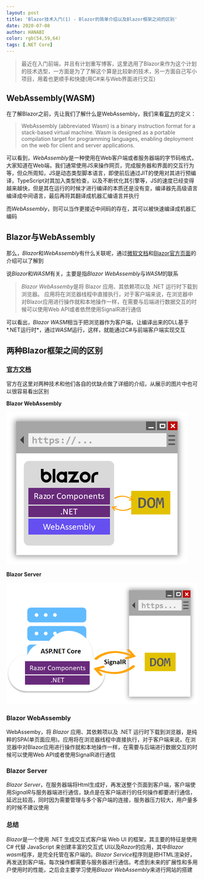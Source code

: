 ```yaml
---
layout: post
title: 'Blazor技术入门(1) - Blazor的简单介绍以及Blazor框架之间的区别'
date: 2020-07-08
author: HANABI
color: rgb(54,59,64)
tags: [.NET Core]
---
```


> 最近在入门前端，并且有计划重写博客，这里选用了Blazor来作为这个计划的技术选型，一方面是为了了解这个算是比较新的技术，另一方面自己写小项目，用着也更顺手和快捷(用C#来与Web界面进行交互)

## WebAssembly(WASM)

在了解Blazor之前，先让我们了解什么是WebAssembly，我们来看[官方](https://webassembly.org/)的定义：

> WebAssembly (abbreviated Wasm) is a binary instruction format for a stack-based virtual machine. Wasm is designed as a portable compilation target for programming languages, enabling deployment on the web for client and server applications.

可以看到，*WebAssembly*是一种使用在Web客户端或者服务器端的字节码格式，大家知道在Web端，我们通常使用JS来操作网页，完成服务器和界面的交互行为等，但众所周知，JS是动态类型脚本语言，即使前后通过JIT的使用对其进行预编译，TypeScript对其加入类型检查，以及不断优化其引擎等，JS的速度已经变得越来越快，但是其在运行的时候才进行编译的本质还是没有变，编译器先高级语言编译成中间语言，最后再将其翻译成机器汇编语言并执行

而*WebAssembly*，则可以当作更接近中间码的存在，其可以被快速编译成机器汇编码

## Blazor与WebAssembly

那么，*Blazor*和*WebAssembly*有什么关联呢，通过[微软文档](https://docs.microsoft.com/zh-cn/aspnet/core/blazor)和[Blazor官方页面](https://dotnet.microsoft.com/apps/aspnet/web-apps/blazor)的介绍可以了解到

说*Blazor*和*WASM*有关，主要是指*Blazor WebAssembly*与*WASM*的联系

> *Blazor WebAssemby*是将 Blazor 应用、其依赖项以及 .NET 运行时下载到浏览器。 应用将在浏览器线程中直接执行，对于客户端来说，在浏览器中对Blazor应用进行操作就和本地操作一样，在需要与后端进行数据交互的时候可以使用Web API或者依然使用SignalR进行通信

可以看出，*Blazor WASM*相当于把浏览器作为客户端，让编译出来的DLL基于*.NET运行时*，通过*WASM*运行，这样，就能通过C#与前端客户端实现交互

## 两种Blazor框架之间的区别

### [官方文档](https://docs.microsoft.com/zh-cn/aspnet/core/blazor/hosting-models?view=aspnetcore-3.1)

官方在这里对两种技术和他们各自的优缺点做了详细的介绍，从展示的图片中也可以很容易看出区别

**Blazor WebAssembly**

![](\assets\img\blazor-1.png)



**Blazor Server**

![](\assets\img\blazor-2.png)


### Blazor WebAssembly

WebAssemby，将 *Blazor* 应用、其依赖项以及 .NET 运行时下载到浏览器，是纯粹的SPA(单页面应用)。应用将在浏览器线程中直接执行，对于客户端来说，在浏览器中对Blazor应用进行操作就和本地操作一样，在需要与后端进行数据交互的时候可以使用Web API或者使用SignalR进行通信

### Blazor Server

*Blazor Server*，在服务器端将Html生成好，再发送整个页面到客户端，客户端使用*SignalR*与服务器端进行通信，缺点是在客户端进行的任何操作都要进行通信，延迟比较高，同时因为需要管理与多个客户端的连接，服务器压力较大，用户量多的时候不建议使用

### 总结

*Blazor*是一个使用 .NET 生成交互式客户端 Web UI 的框架，其主要的特征是使用 C# 代替 JavaScript 来创建丰富的交互式 UI以及*Razor*的应用，其中*Blazor wasm*程序，是完全托管在客户端的。*Blazor Service*程序则是把HTML渲染好，再发送到客户端，每次操作都需要与服务器进行通信。考虑到未来的扩展性和多用户使用时的性能，之后会主要学习使用*Blazor WebAssembly*来进行网站的搭建

